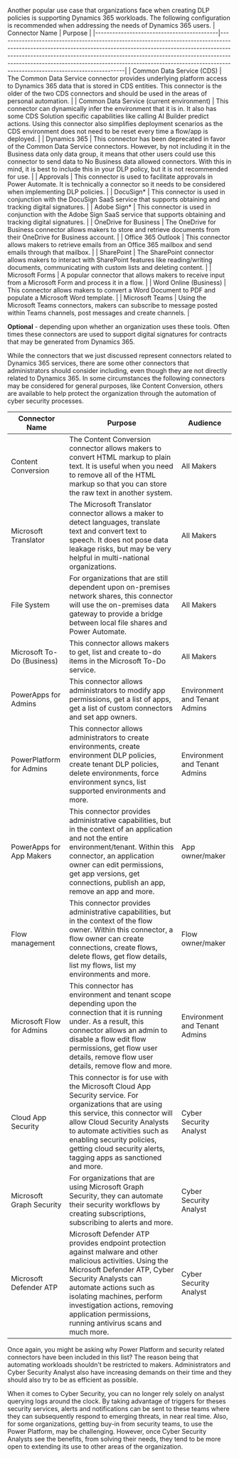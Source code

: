 Another popular use case that organizations face when creating DLP
policies is supporting Dynamics 365 workloads. The following
configuration is recommended when addressing the needs of Dynamics 365
users.
| Connector Name                            | Purpose                                                                                                                                                                                                                                                                                                                                                            |
|-------------------------------------------|--------------------------------------------------------------------------------------------------------------------------------------------------------------------------------------------------------------------------------------------------------------------------------------------------------------------------------------------------------------------|
| Common Data Service (CDS)                 | The Common Data Service connector provides underlying platform access to Dynamics 365 data that is stored in CDS entities. This connector is the older of the two CDS connectors and should be used in the areas of personal automation.                                                                                                                           |
| Common Data Service (current environment) | This connector can dynamically infer the environment that it is in. It also has some CDS Solution specific capabilities like calling AI Builder predict actions. Using this connector also simplifies deployment scenarios as the CDS environment does not need to be reset every time a flow/app is deployed.                                                     |
| Dynamics 365                              | This connector has been deprecated in favor of the Common Data Service connectors. However, by not including it in the Business data only data group, it means that other users could use this connector to send data to No Business data allowed connectors. With this in mind, it is best to include this in your DLP policy, but it is not recommended for use. |
| Approvals                                 | This connector is used to facilitate approvals in Power Automate. It is technically a connector so it needs to be considered when implementing DLP policies.                                                                                                                                                                                                       |
| DocuSign*                                 | This connector is used in conjunction with the DocuSign SaaS service that supports obtaining and tracking digital signatures.                                                                                                                                                                                                                                      |
| Adobe Sign*                               | This connector is used in conjunction with the Adobe Sign SaaS service that supports obtaining and tracking digital signatures.                                                                                                                                                                                                                                    |
| OneDrive for Business                     | The OneDrive for Business connector allows makers to store and retrieve documents from their OneDrive for Business account.                                                                                                                                                                                                                                        |
| Office 365 Outlook                        | This connector allows makers to retrieve emails from an Office 365 mailbox and send emails through that mailbox.                                                                                                                                                                                                                                                   |
| SharePoint                                | The SharePoint connector allows makers to interact with SharePoint features like reading/writing documents, communicating with custom lists and deleting content.                                                                                                                                                                                                  |
| Microsoft Forms                           | A popular connector that allows makers to receive input from a Microsoft Form and process it in a flow.                                                                                                                                                                                                                                                            |
| Word Online (Business)                    | This connector allows makers to convert a Word Document to PDF and populate a Microsoft Word template.                                                                                                                                                                                                                                                             |
| Microsoft Teams                           | Using the Microsoft Teams connectors, makers can subscribe to message posted within Teams channels, post messages and create channels.                                                                                                                                                                                                                             |

**Optional** - depending upon whether an organization uses these
tools. Often times these connectors are used to support digital
signatures for contracts that may be generated from Dynamics 365.

While the connectors that we just discussed represent connectors related
to Dynamics 365 services, there are some other connectors that
administrators should consider including, even though they are not
directly related to Dynamics 365. In some circumstances the following
connectors may be considered for general purposes, like Content
Conversion, others are available to help protect the organization
through the automation of cyber security processes.

| Connector Name             | Purpose                                                                                                                                                                                                                                                                                                                | Audience                      |
|----------------------------|------------------------------------------------------------------------------------------------------------------------------------------------------------------------------------------------------------------------------------------------------------------------------------------------------------------------|-------------------------------|
| Content Conversion         | The Content Conversion connector allows makers to convert HTML markup to plain text. It is useful when you need to remove all of the HTML markup so that you can store the raw text in another system.                                                                                                                 | All Makers                    |
| Microsoft Translator       | The Microsoft Translator connector allows a maker to detect languages, translate text and convert text to speech. It does not pose data leakage risks, but may be very helpful in multi-national organizations.                                                                                                        | All Makers                    |
| File System                | For organizations that are still dependent upon on-premises network shares, this connector will use the on-premises data gateway to provide a bridge between local file shares and Power Automate.                                                                                                                     | All Makers                    |
| Microsoft To-Do (Business) | This connector allows makers to get, list and create to-do items in the Microsoft To-Do service.                                                                                                                                                                                                                       | All Makers                    |
| PowerApps for Admins       | This connector allows administrators to modify app permissions, get a list of apps, get a list of custom connectors and set app owners.                                                                                                                                                                                | Environment and Tenant Admins |
| PowerPlatform for Admins   | This connector allows administrators to create environments, create environment DLP policies, create tenant DLP policies, delete environments, force environment syncs, list supported environments and more.                                                                                                          | Environment and Tenant Admins |
| PowerApps for App Makers   | This connector provides administrative capabilities, but in the context of an application and not the entire environment/tenant. Within this connector, an application owner can edit permissions, get app versions, get connections, publish an app, remove an app and more.                                          | App owner/maker               |
| Flow management            | This connector provides administrative capabilities, but in the context of the flow owner. Within this connector, a flow owner can create connections, create flows, delete flows, get flow details, list my flows, list my environments and more.                                                                     | Flow owner/maker              |
| Microsoft Flow for Admins  | This connector has environment and tenant scope depending upon the connection that it is running under. As a result, this connector allows an admin to disable a flow edit flow permissions, get flow user details, remove flow user details, remove flow and more.                                                    | Environment and Tenant Admins |
| Cloud App Security         | This connector is for use with the Microsoft Cloud App Security service. For organizations that are using this service, this connector will allow Cloud Security Analysts to automate activities such as enabling security policies, getting cloud security alerts, tagging apps as sanctioned and more.               | Cyber Security Analyst        |
| Microsoft Graph Security   | For organizations that are using Microsoft Graph Security, they can automate their security workflows by creating subscriptions, subscribing to alerts and more.                                                                                                                                                       | Cyber Security Analyst        |
| Microsoft Defender ATP     | Microsoft Defender ATP provides endpoint protection against malware and other malicious activities. Using the Microsoft Defender ATP, Cyber Security Analysts can automate actions such as isolating machines, perform investigation actions, removing application permissions, running antivirus scans and much more. | Cyber Security Analyst        |

Once again, you might be asking why Power Platform and security related
connectors have been included in this list? The reason being that
automating workloads shouldn't be restricted to makers. Administrators
and Cyber Security Analyst also have increasing demands on their time
and they should also try to be as efficient as possible.

When it comes to Cyber Security, you can no longer rely solely on
analyst querying logs around the clock. By taking advantage of triggers
for theses security services, alerts and notifications can be sent to
these teams where they can subsequently respond to emerging threats, in
near real time. Also, for some organizations, getting buy-in from
security teams, to use the Power Platform, may be challenging. However,
once Cyber Security Analysts see the benefits, from solving their needs,
they tend to be more open to extending its use to other areas of the
organization.
